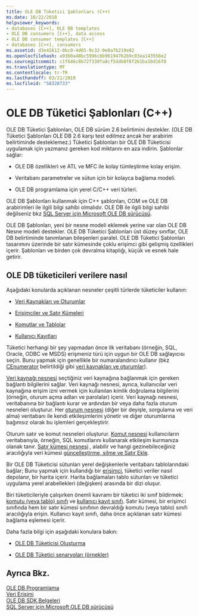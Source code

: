 ```yaml
---
title: OLE DB Tüketici Şablonları (C++)
ms.date: 10/22/2018
helpviewer_keywords:
- databases [C++], OLE DB templates
- OLE DB consumers [C++], data access
- OLE DB consumer templates [C++]
- databases [C++], consumers
ms.assetid: d3e42612-0bc0-4d65-9c32-0e8a7b219e82
ms.openlocfilehash: a93b0a48bc5996cbb96194762b9c03ea143556e2
ms.sourcegitcommit: c1f646c8b72f330fa8cf5ddb0f8f261ba10d16f0
ms.translationtype: MT
ms.contentlocale: tr-TR
ms.lasthandoff: 03/21/2019
ms.locfileid: "58328733"
---
```

# <a name="ole-db-consumer-templates-c"></a>OLE DB Tüketici Şablonları (C++)

OLE DB Tüketici Şablonları, OLE DB sürüm 2.6 belirtimini destekler. (OLE DB Tüketici Şablonları OLE DB 2.6 karşı test edilmez ancak her arabirim belirtiminde desteklemez.) Tüketici Şablonları bir OLE DB Tüketicisi uygulamak için yazmanız gereken kod miktarını en aza indirin. Şablonlar sağlar:

- OLE DB özellikleri ve ATL ve MFC ile kolay tümleştirme kolay erişim.

- Veritabanı parametreler ve sütun için bir kolayca bağlama modeli.

- OLE DB programlama için yerel C/C++ veri türleri.

OLE DB Şablonları kullanmak için C++ şablonları, COM ve OLE DB arabirimleri ile ilgili bilgi sahibi olmalıdır. OLE DB ile ilgili bilgi sahibi değilseniz bkz [SQL Server için Microsoft OLE DB sürücüsü](/sql/connect/oledb/oledb-driver-for-sql-server).

OLE DB Şablonları, yeni bir nesne modeli eklemek yerine var olan OLE DB Nesne modeli destekler. OLE DB Tüketici Şablonları üst düzey sınıflar, OLE DB belirtiminde tanımlanan bileşenleri paralel. OLE DB Tüketici Şablonları tasarımını üzerinde bir satır kümesinde çoklu erişimci gibi gelişmiş özellikleri içerir. Şablonları ve birden çok devralma kitaplığı, küçük ve esnek hale getirir.

## <a name="how-ole-db-consumers-access-data"></a>OLE DB tüketicileri verilere nasıl

Aşağıdaki konularda açıklanan nesneler çeşitli türlerde tüketiciler kullanın:

- [Veri Kaynakları ve Oturumlar](../../data/oledb/data-sources-and-sessions.md)

- [Erişimciler ve Satır Kümeleri](../../data/oledb/accessors-and-rowsets.md)

- [Komutlar ve Tablolar](../../data/oledb/commands-and-tables.md)

- [Kullanıcı Kayıtları](../../data/oledb/user-records.md)

Tüketici herhangi bir şey yapmadan önce ilk veritabanı (örneğin, SQL, Oracle, ODBC ve MSDS) erişmeniz türü için uygun bir OLE DB sağlayıcısı seçin. Bunu yapmak için genellikle bir numaralandırıcı kullanır (bkz [CEnumerator](../../data/oledb/cenumerator-class.md) belirtildiği gibi [veri kaynakları ve oturumlar](../../data/oledb/data-sources-and-sessions.md)).

[Veri kaynağı nesnesi](../../data/oledb/data-sources-and-sessions.md) seçtiğiniz veri kaynağına bağlanmak için gereken bağlantı bilgilerini sağlar. Veri kaynağı nesnesi, ayrıca, kullanıcılar veri kaynağına erişim izni vermek için kullanılan kimlik doğrulama bilgilerini (örneğin, oturum açma adları ve parolalar) içerir. Veri kaynağı nesnesi, veritabanına bir bağlantı kurar ve ardından bir veya daha fazla oturum nesneleri oluşturur. Her [oturum nesnesi](../../data/oledb/data-sources-and-sessions.md) (diğer bir deyişle, sorgulama ve veri alma) veritabanı ile kendi etkileşimlerini yönetir ve diğer oturumlarına bağımsız olarak bu işlemleri gerçekleştirir.

Oturum satır ve komut nesneleri oluşturur. [Komut nesnesi](../../data/oledb/commands-and-tables.md) kullanıcıların veritabanıyla, örneğin, SQL komutlarını kullanarak etkileşim kurmanıza olanak tanır. [Satır kümesi nesnesi](../../data/oledb/accessors-and-rowsets.md) , alabilir ve hangi gezinebileceğiniz aracılığıyla veri kümesi [güncelleştirme, silme ve Satır Ekle](../../data/oledb/updating-rowsets.md).

Bir OLE DB Tüketicisi sütunları yerel değişkenlerle veritabanı tablolarındaki bağlar; Bunu yapmak için kullandığı bir [erişimci](../../data/oledb/accessors-and-rowsets.md), tüketici veriler nasıl depolanır, bir harita içerir. Harita bağlamaları tablo sütunları ve tüketici uygulama yerel arabellekleri (değişken) arasında bir dizi oluşur.

Biri tüketicileriyle çalışırken önemli kavramı bir tüketici iki sınıf bildirmek: [komutu (veya tablo) sınıfı](../../data/oledb/commands-and-tables.md) ve [kullanıcı kayıt sınıfı](../../data/oledb/user-records.md). Satır kümesi, bir erişimci sınıfında hem bir satır kümesi sınıfının devraldığı komutu (veya tablo) sınıfı aracılığıyla erişin. Kullanıcı kayıt sınıfı, daha önce açıklanan satır kümesi bağlama eşlemesi içerir.

Daha fazla bilgi için aşağıdaki konulara bakın:

- [OLE DB Tüketicisi Oluşturma](../../data/oledb/creating-an-ole-db-consumer.md)

- [OLE DB Tüketici senaryoları (örnekler)](../../data/oledb/working-with-ole-db-consumer-templates.md)

## <a name="see-also"></a>Ayrıca Bkz.

[OLE DB Programlama](../../data/oledb/ole-db-programming.md)<br/>
[Veri Erişimi](../data-access-in-cpp.md)<br/>
[OLE DB SDK Belgeleri](/previous-versions/windows/desktop/ms722784(v=vs.85))<br/>
[SQL Server için Microsoft OLE DB sürücüsü](/sql/connect/oledb/oledb-driver-for-sql-server)

